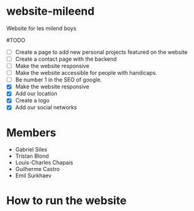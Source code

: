 # website-mileend
Website for les milend boys

#TODO

- [ ] Create a page to add new personal projects featured on the website
- [ ] Create a contact page with the backend
- [ ] Make the website responsive
- [ ] Make the website accessible for people with handicaps.
- [ ] Be number 1 in the SEO of google.
- [x] Make the website responsive
- [x] Add our location
- [x] Create a logo
- [x] Add our social networks

# Members
- Gabriel Siles
- Tristan Blond
- Louis-Charles Chapais
- Guilherme Castro
- Emil Surkhaev


# How to run the website

